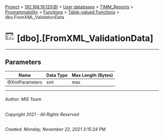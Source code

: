 #### 

[Project](../../../../../../index.md) > [192.168.19.120\\BI](../../../../../index.md) > [User databases](../../../../index.md) > [TIMM_Reports](../../../index.md) > [Programmability](../../index.md) > [Functions](../index.md) > [Table-valued Functions](Table-valued_Functions.md) > dbo.FromXML_ValidationData

# ![Table-valued Functions](../../../../../../Images/Function_Table32.png) [dbo].[FromXML_ValidationData]

---

## <a name="#parameters"></a>Parameters

| Name | Data Type | Max Length (Bytes) |
|---|---|---|
| @XmlParameters | xml | max |


---

###### Author:  MIS Team

###### Copyright 2021 - All Rights Reserved

###### Created: Monday, November 22, 2021 3:15:24 PM

